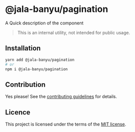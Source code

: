 # @jala-banyu/pagination

A Quick description of the component

> This is an internal utility, not intended for public usage.

## Installation

```sh
yarn add @jala-banyu/pagination
# or
npm i @jala-banyu/pagination
```

## Contribution

Yes please! See the
[contributing guidelines](https://github.com/Atnic/banyu/blob/master/CONTRIBUTING.md)
for details.

## Licence

This project is licensed under the terms of the
[MIT license](https://github.com/Atnic/banyu/blob/master/LICENSE).
